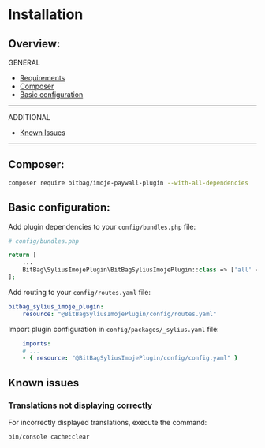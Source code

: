 # Installation

## Overview:
GENERAL
- [Requirements](#requirements)
- [Composer](#composer)
- [Basic configuration](#basic-configuration)
---
ADDITIONAL
- [Known Issues](#known-issues)
---

## Composer:
```bash
composer require bitbag/imoje-paywall-plugin --with-all-dependencies
```

## Basic configuration:
Add plugin dependencies to your `config/bundles.php` file:

```php
# config/bundles.php

return [
    ...
    BitBag\SyliusImojePlugin\BitBagSyliusImojePlugin::class => ['all' => true],
];
```

Add routing to your `config/routes.yaml` file:
```yaml
bitbag_sylius_imoje_plugin:
    resource: "@BitBagSyliusImojePlugin/config/routes.yaml"
```

Import plugin configuration in `config/packages/_sylius.yaml` file:
```yaml
    imports:
    # ...
    - { resource: "@BitBagSyliusImojePlugin/config/config.yaml" }
```

## Known issues
### Translations not displaying correctly
For incorrectly displayed translations, execute the command:
```bash
bin/console cache:clear
```
